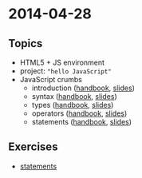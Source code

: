 # 2014-04-28

## Topics


* HTML5 + JS environment
* project: `"hello JavaScript"`
* JavaScript crumbs
  - introduction ([handbook](https://github.com/cvdlab/javascript-crumbs/blob/master/chapters/introduction/Readme.md), [slides](http://176.9.1.153:9100/slidify?md=https://raw.github.com/cvdlab/javascript-crumbs-slides/master/chapters/introduction/Readme.md))
  - syntax ([handbook](https://github.com/cvdlab/javascript-crumbs/blob/master/chapters/syntax/Readme.md), [slides](http://176.9.1.153:9100/slidify?md=https://raw.github.com/cvdlab/javascript-crumbs-slides/master/chapters/syntax/Readme.md))
  - types ([handbook](https://github.com/cvdlab/javascript-crumbs/blob/master/chapters/types/Readme.md), [slides](http://176.9.1.153:9100/slidify?md=https://raw.github.com/cvdlab/javascript-crumbs-slides/master/chapters/types/Readme.md))
  - operators ([handbook](https://github.com/cvdlab/javascript-crumbs/blob/master/chapters/operators/Readme.md), [slides](http://176.9.1.153:9100/slidify?md=https://raw.github.com/cvdlab/javascript-crumbs-slides/master/chapters/operators/Readme.md))
  - statements ([handbook](https://github.com/cvdlab/javascript-crumbs/blob/master/chapters/statements/Readme.md), [slides](http://176.9.1.153:9100/slidify?md=https://raw.github.com/cvdlab/javascript-crumbs-slides/master/chapters/statements/Readme.md))

## Exercises

* [statements](https://github.com/cvdlab/javascript-crumbs-exercises/blob/master/chapters/statements/Readme.md)
